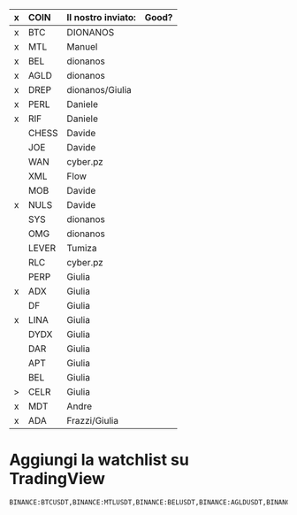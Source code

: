 |  x  | COIN  | Il nostro inviato: | Good? |
|:---:|:----- |:------------------ |:-----:|
|  x  | BTC   | DIONANOS           |       |
|  x  | MTL   | Manuel             |       |
|  x  | BEL   | dionanos           |       |
|  x  | AGLD  | dionanos           |       |
|  x  | DREP  | dionanos/Giulia    |       |
|  x  | PERL  | Daniele            |       |
|  x  | RIF   | Daniele            |       |
|     | CHESS | Davide             |       |
|     | JOE   | Davide             |       |
|     | WAN   | cyber.pz           |       |
|     | XML   | Flow               |       |
|     | MOB   | Davide             |       |
|  x  | NULS  | Davide             |       |
|     | SYS   | dionanos           |       |
|     | OMG   | dionanos           |       |
|     | LEVER | Tumiza             |       |
|     | RLC   | cyber.pz           |       |
|     | PERP  | Giulia             |       |
|  x  | ADX   | Giulia             |       |
|     | DF    | Giulia             |       |
|  x  | LINA  | Giulia             |       | 
|     | DYDX  | Giulia             |       |
|     | DAR   | Giulia             |       |
|     | APT   | Giulia             |       |
|     | BEL   | Giulia             |       |
|  >  | CELR  | Giulia             |       |
|  x  | MDT   | Andre              |       |
|  x  | ADA   | Frazzi/Giulia      |       |

# Aggiungi la watchlist su TradingView
```
BINANCE:BTCUSDT,BINANCE:MTLUSDT,BINANCE:BELUSDT,BINANCE:AGLDUSDT,BINANCE:DREPUSDT,BINANCE:PERLUSDT,BINANCE:RIFUSDT,BINANCE:CHESSUSDT,BINANCE:JOEUSDT,BINANCE:WANUSDT,BINANCE:XMLUSDT,BINANCE:MOBUSDT,BINANCE:NULSUSDT,BINANCE:SYSUSDT,BINANCE:OMGUSDT,BINANCE:LEVERUSDT,BINANCE:RLCUSDT,BINANCE:PERPUSDT,BINANCE:ADXUSDT,BINANCE:DFUSDT,BINANCE:LINAUSDT,BINANCE:DYDXUSDT,BINANCE:DARUSDT,BINANCE:APTUSDT,BINANCE:BELUSDT,BINANCE:CELRUSDT,BINANCE:MDTUSDT,BINANCE:ADAUSDT
```